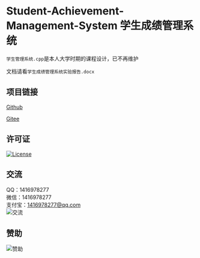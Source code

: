 # Student-Achievement-Management-System 学生成绩管理系统

`学生管理系统.cpp`是本人大学时期的课程设计，已不再维护

文档请看`学生成绩管理系统实验报告.docx`

## 项目链接
[Github](https://github.com/ALI1416/Student-Achievement-Management-System)

[Gitee](https://gitee.com/ALI1416/Student-Achievement-Management-System)

## 许可证
[![License](https://img.shields.io/badge/license-BSD-brightgreen)](https://opensource.org/licenses/BSD-3-Clause)

## 交流
QQ：1416978277  
微信：1416978277  
支付宝：1416978277@qq.com  
![交流](https://cdn.jsdelivr.net/gh/ALI1416/ALI1416/image/contact.png)

## 赞助
![赞助](https://cdn.jsdelivr.net/gh/ALI1416/ALI1416/image/donate.png)
